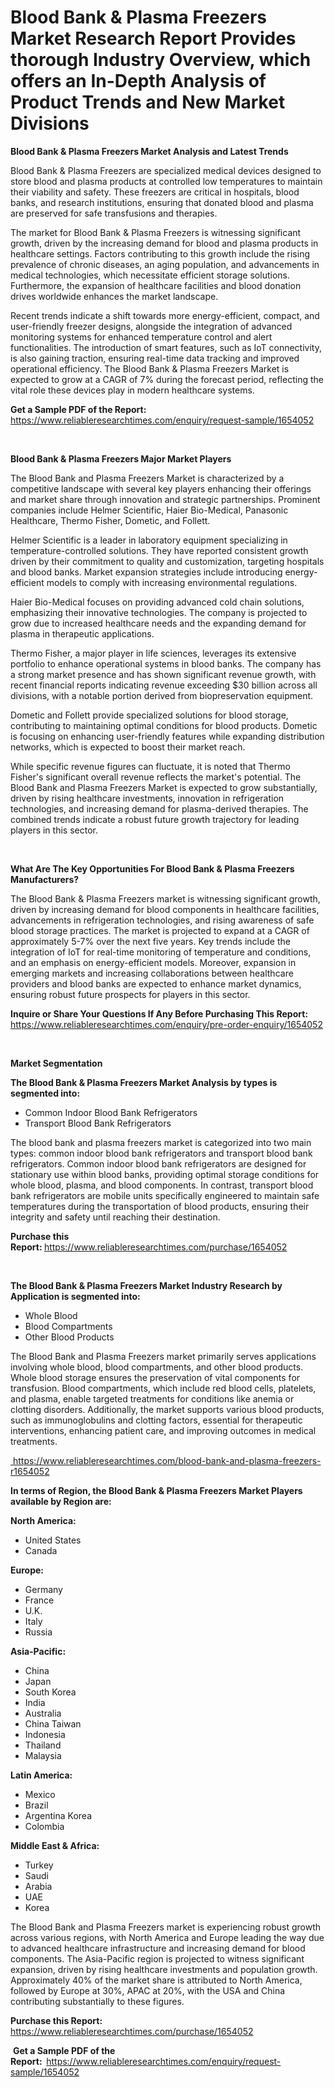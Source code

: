 <p><h1>Blood Bank & Plasma Freezers Market Research Report Provides thorough Industry Overview, which offers an In-Depth Analysis of Product Trends and New Market Divisions</h1></p><p><strong>Blood Bank & Plasma Freezers Market Analysis and Latest Trends</strong></p>
<p><p>Blood Bank & Plasma Freezers are specialized medical devices designed to store blood and plasma products at controlled low temperatures to maintain their viability and safety. These freezers are critical in hospitals, blood banks, and research institutions, ensuring that donated blood and plasma are preserved for safe transfusions and therapies.</p><p>The market for Blood Bank & Plasma Freezers is witnessing significant growth, driven by the increasing demand for blood and plasma products in healthcare settings. Factors contributing to this growth include the rising prevalence of chronic diseases, an aging population, and advancements in medical technologies, which necessitate efficient storage solutions. Furthermore, the expansion of healthcare facilities and blood donation drives worldwide enhances the market landscape.</p><p>Recent trends indicate a shift towards more energy-efficient, compact, and user-friendly freezer designs, alongside the integration of advanced monitoring systems for enhanced temperature control and alert functionalities. The introduction of smart features, such as IoT connectivity, is also gaining traction, ensuring real-time data tracking and improved operational efficiency. The Blood Bank & Plasma Freezers Market is expected to grow at a CAGR of 7% during the forecast period, reflecting the vital role these devices play in modern healthcare systems.</p></p>
<p><strong>Get a Sample PDF of the Report:&nbsp;</strong> <a href="https://www.reliableresearchtimes.com/enquiry/request-sample/1654052?utm_campaign=3081&utm_medium=2&utm_source=Github&utm_content=ia&utm_term=18042025&utm_id=blood-bank-plasma-freezers">https://www.reliableresearchtimes.com/enquiry/request-sample/1654052</a></p>
<p>&nbsp;</p>
<p><strong>Blood Bank & Plasma Freezers Major Market Players</strong></p>
<p><p>The Blood Bank and Plasma Freezers Market is characterized by a competitive landscape with several key players enhancing their offerings and market share through innovation and strategic partnerships. Prominent companies include Helmer Scientific, Haier Bio-Medical, Panasonic Healthcare, Thermo Fisher, Dometic, and Follett.</p><p>Helmer Scientific is a leader in laboratory equipment specializing in temperature-controlled solutions. They have reported consistent growth driven by their commitment to quality and customization, targeting hospitals and blood banks. Market expansion strategies include introducing energy-efficient models to comply with increasing environmental regulations.</p><p>Haier Bio-Medical focuses on providing advanced cold chain solutions, emphasizing their innovative technologies. The company is projected to grow due to increased healthcare needs and the expanding demand for plasma in therapeutic applications.</p><p>Thermo Fisher, a major player in life sciences, leverages its extensive portfolio to enhance operational systems in blood banks. The company has a strong market presence and has shown significant revenue growth, with recent financial reports indicating revenue exceeding $30 billion across all divisions, with a notable portion derived from biopreservation equipment.</p><p>Dometic and Follett provide specialized solutions for blood storage, contributing to maintaining optimal conditions for blood products. Dometic is focusing on enhancing user-friendly features while expanding distribution networks, which is expected to boost their market reach.</p><p>While specific revenue figures can fluctuate, it is noted that Thermo Fisher's significant overall revenue reflects the market's potential. The Blood Bank and Plasma Freezers Market is expected to grow substantially, driven by rising healthcare investments, innovation in refrigeration technologies, and increasing demand for plasma-derived therapies. The combined trends indicate a robust future growth trajectory for leading players in this sector.</p></p>
<p>&nbsp;</p>
<p><strong>What Are The Key Opportunities For Blood Bank & Plasma Freezers Manufacturers?</strong></p>
<p><p>The Blood Bank & Plasma Freezers market is witnessing significant growth, driven by increasing demand for blood components in healthcare facilities, advancements in refrigeration technologies, and rising awareness of safe blood storage practices. The market is projected to expand at a CAGR of approximately 5-7% over the next five years. Key trends include the integration of IoT for real-time monitoring of temperature and conditions, and an emphasis on energy-efficient models. Moreover, expansion in emerging markets and increasing collaborations between healthcare providers and blood banks are expected to enhance market dynamics, ensuring robust future prospects for players in this sector.</p></p>
<p><strong>Inquire or Share Your Questions If Any Before Purchasing This Report:</strong> <a href="https://www.reliableresearchtimes.com/enquiry/pre-order-enquiry/1654052?utm_campaign=3081&utm_medium=2&utm_source=Github&utm_content=ia&utm_term=18042025&utm_id=blood-bank-plasma-freezers">https://www.reliableresearchtimes.com/enquiry/pre-order-enquiry/1654052</a></p>
<p>&nbsp;</p>
<p><strong>Market Segmentation</strong></p>
<p><strong>The Blood Bank & Plasma Freezers Market Analysis by types is segmented into:</strong></p>
<p><ul><li>Common Indoor Blood Bank Refrigerators</li><li>Transport Blood Bank Refrigerators</li></ul></p>
<p><p>The blood bank and plasma freezers market is categorized into two main types: common indoor blood bank refrigerators and transport blood bank refrigerators. Common indoor blood bank refrigerators are designed for stationary use within blood banks, providing optimal storage conditions for whole blood, plasma, and blood components. In contrast, transport blood bank refrigerators are mobile units specifically engineered to maintain safe temperatures during the transportation of blood products, ensuring their integrity and safety until reaching their destination.</p></p>
<p><strong>Purchase this Report:&nbsp;</strong><a href="https://www.reliableresearchtimes.com/purchase/1654052?utm_campaign=3081&utm_medium=2&utm_source=Github&utm_content=ia&utm_term=18042025&utm_id=blood-bank-plasma-freezers">https://www.reliableresearchtimes.com/purchase/1654052</a></p>
<p>&nbsp;</p>
<p><strong>The Blood Bank & Plasma Freezers Market Industry Research by Application is segmented into:</strong></p>
<p><ul><li>Whole Blood</li><li>Blood Compartments</li><li>Other Blood Products</li></ul></p>
<p><p>The Blood Bank and Plasma Freezers market primarily serves applications involving whole blood, blood compartments, and other blood products. Whole blood storage ensures the preservation of vital components for transfusion. Blood compartments, which include red blood cells, platelets, and plasma, enable targeted treatments for conditions like anemia or clotting disorders. Additionally, the market supports various blood products, such as immunoglobulins and clotting factors, essential for therapeutic interventions, enhancing patient care, and improving outcomes in medical treatments.</p></p>
<p><a href="https://www.reliableresearchtimes.com/blood-bank-and-plasma-freezers-r1654052?utm_campaign=3081&utm_medium=2&utm_source=Github&utm_content=ia&utm_term=18042025&utm_id=blood-bank-plasma-freezers">&nbsp;https://www.reliableresearchtimes.com/blood-bank-and-plasma-freezers-r1654052</a></p>
<p><strong>In terms of Region, the Blood Bank & Plasma Freezers Market Players available by Region are:</strong></p>
<p>
    <p> <strong> North America: </strong>
        <ul>
            <li>United States</li>
            <li>Canada</li>
        </ul>
        </p> 
    <p> <strong> Europe: </strong>
        <ul>
            <li>Germany</li>
            <li>France</li>
            <li>U.K.</li>
            <li>Italy</li>
            <li>Russia</li>
        </ul>
        </p> 
    <p> <strong> Asia-Pacific: </strong>
        <ul>
            <li>China</li>
            <li>Japan</li>
            <li>South Korea</li>
            <li>India</li>
            <li>Australia</li>
            <li>China Taiwan</li>
            <li>Indonesia</li>
            <li>Thailand</li>
            <li>Malaysia</li>
        </ul>
        </p> 
    <p> <strong> Latin America: </strong>
        <ul>
            <li>Mexico</li>
            <li>Brazil</li>
            <li>Argentina Korea</li>
            <li>Colombia</li>
        </ul>
        </p> 
    <p> <strong> Middle East & Africa: </strong>
        <ul>
            <li>Turkey</li>
            <li>Saudi</li>
            <li>Arabia</li>
            <li>UAE</li>
            <li>Korea</li>
        </ul>
    </p>
    </p>
<p><p>The Blood Bank and Plasma Freezers market is experiencing robust growth across various regions, with North America and Europe leading the way due to advanced healthcare infrastructure and increasing demand for blood components. The Asia-Pacific region is projected to witness significant expansion, driven by rising healthcare investments and population growth. Approximately 40% of the market share is attributed to North America, followed by Europe at 30%, APAC at 20%, with the USA and China contributing substantially to these figures.</p></p>
<p><strong>Purchase this Report: </strong><a href="https://www.reliableresearchtimes.com/purchase/1654052?utm_campaign=3081&utm_medium=2&utm_source=Github&utm_content=ia&utm_term=18042025&utm_id=blood-bank-plasma-freezers">https://www.reliableresearchtimes.com/purchase/1654052</a></p>
<p>&nbsp;<strong>Get a Sample PDF of the Report:&nbsp;&nbsp;</strong><a href="https://www.reliableresearchtimes.com/enquiry/request-sample/1654052?utm_campaign=3081&utm_medium=2&utm_source=Github&utm_content=ia&utm_term=18042025&utm_id=blood-bank-plasma-freezers">https://www.reliableresearchtimes.com/enquiry/request-sample/1654052</a></p>
<p><strong></strong></p>
<p><p></p><p></p><p></p></p>